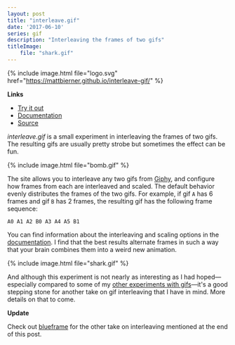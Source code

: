```yaml
---
layout: post
title: "interleave.gif"
date: '2017-06-10'
series: gif
description: "Interleaving the frames of two gifs"
titleImage:
    file: "shark.gif"
---
```


{% include image.html file="logo.svg" href="https://mattbierner.github.io/interleave-gif/" %}

**Links**

- [Try it out][site]
- [Documentation][docs]
- [Source](https://github.com/mattbierner/interleave-gif)

*interleave.gif* is a small experiment in interleaving the frames of two gifs. The resulting gifs are usually pretty strobe but sometimes the effect can be fun.

{% include image.html file="bomb.gif" %}

The site allows you to interleave any two gifs from [Giphy](http://giphy.com/), and configure how frames from each are interleaved and scaled. The default behavior evenly distributes the frames of the two gifs. For example, if gif `A` has 6 frames and gif `B` has 2 frames, the resulting gif has the following frame sequence:

```
A0 A1 A2 B0 A3 A4 A5 B1
```

You can find information about the interleaving and scaling options in the [documentation][docs]. I find that the best results alternate frames in such a way that your brain combines them into a weird new animation.

{% include image.html file="shark.gif" %}


And although this experiment is not nearly as interesting as I had hoped—especially compared to some of my [other experiments with gifs][dot-gif]—it's a good stepping stone for another take on gif interleaving that I have in mind. More details on that to come.

**Update**

Check out [blueframe](/blueframe) for the other take on interleaving mentioned at the end of this post.


[site]: https://mattbierner.github.io/interleave-gif/
[docs]: https://github.com/mattbierner/interleave-gif/blob/gh-pages/documentation/about.md
[dot-gif]: /series/gif